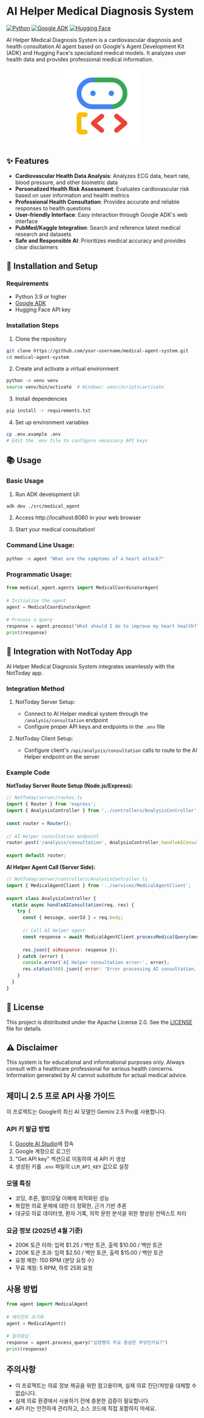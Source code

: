 # AI Helper Medical Diagnosis System

[![Python](https://img.shields.io/badge/Python-3.9%2B-blue)](https://www.python.org/downloads/)
[![Google ADK](https://img.shields.io/badge/Google-ADK-green)](https://github.com/google/adk-python)
[![Hugging Face](https://img.shields.io/badge/Hugging%20Face-API-yellow)](https://huggingface.co/inference-api)

AI Helper Medical Diagnosis System is a cardiovascular diagnosis and health consultation AI agent based on Google's Agent Development Kit (ADK) and Hugging Face's specialized medical models. It analyzes user health data and provides professional medical information.

<p align="center">
  <img src="assets/agent-development-kit.png" width="200" />
</p>

## ✨ Features

- **Cardiovascular Health Data Analysis**: Analyzes ECG data, heart rate, blood pressure, and other biometric data
- **Personalized Health Risk Assessment**: Evaluates cardiovascular risk based on user information and health metrics
- **Professional Health Consultation**: Provides accurate and reliable responses to health questions
- **User-friendly Interface**: Easy interaction through Google ADK's web interface
- **PubMed/Kaggle Integration**: Search and reference latest medical research and datasets
- **Safe and Responsible AI**: Prioritizes medical accuracy and provides clear disclaimers

## 🔧 Installation and Setup

### Requirements

- Python 3.9 or higher
- [Google ADK](https://github.com/google/adk-python)
- Hugging Face API key

### Installation Steps

1. Clone the repository

```bash
git clone https://github.com/your-username/medical-agent-system.git
cd medical-agent-system
```

2. Create and activate a virtual environment

```bash
python -m venv venv
source venv/bin/activate  # Windows: venv\Scripts\activate
```

3. Install dependencies

```bash
pip install -r requirements.txt
```

4. Set up environment variables

```bash
cp .env.example .env
# Edit the .env file to configure necessary API keys
```

## 📚 Usage

### Basic Usage

1. Run ADK development UI:

```bash
adk dev ./src/medical_agent
```

2. Access http://localhost:8080 in your web browser

3. Start your medical consultation!

### Command Line Usage:

```bash
python -m agent "What are the symptoms of a heart attack?"
```

### Programmatic Usage:

```python
from medical_agent.agents import MedicalCoordinatorAgent

# Initialize the agent
agent = MedicalCoordinatorAgent

# Process a query
response = agent.process("What should I do to improve my heart health?")
print(response)
```

## 🔄 Integration with NotToday App

AI Helper Medical Diagnosis System integrates seamlessly with the NotToday app.

### Integration Method

1. NotToday Server Setup:
   - Connect to AI Helper medical system through the `/analysis/consultation` endpoint
   - Configure proper API keys and endpoints in the `.env` file

2. NotToday Client Setup:
   - Configure client's `/api/analysis/consultation` calls to route to the AI Helper endpoint on the server

### Example Code

**NotToday Server Route Setup (Node.js/Express):**

```javascript
// NotToday/server/routes.ts
import { Router } from 'express';
import { AnalysisController } from '../controllers/AnalysisController';

const router = Router();

// AI Helper consultation endpoint
router.post('/analysis/consultation', AnalysisController.handleAIConsultation);

export default router;
```

**AI Helper Agent Call (Server Side):**

```javascript
// NotToday/server/controllers/AnalysisController.ts
import { MedicalAgentClient } from '../services/MedicalAgentClient';

export class AnalysisController {
  static async handleAIConsultation(req, res) {
    try {
      const { message, userId } = req.body;
      
      // Call AI Helper agent
      const response = await MedicalAgentClient.processMedicalQuery(message, userId);
      
      res.json({ aiResponse: response });
    } catch (error) {
      console.error('AI Helper consultation error:', error);
      res.status(500).json({ error: 'Error processing AI consultation.' });
    }
  }
}
```

## 📜 License

This project is distributed under the Apache License 2.0. See the [LICENSE](LICENSE) file for details.

## ⚠️ Disclaimer

This system is for educational and informational purposes only. Always consult with a healthcare professional for serious health concerns. Information generated by AI cannot substitute for actual medical advice.

## 제미니 2.5 프로 API 사용 가이드

이 프로젝트는 Google의 최신 AI 모델인 Gemini 2.5 Pro를 사용합니다. 

### API 키 발급 방법

1. [Google AI Studio](https://aistudio.google.com/)에 접속
2. Google 계정으로 로그인
3. "Get API key" 섹션으로 이동하여 새 API 키 생성
4. 생성된 키를 `.env` 파일의 `LLM_API_KEY` 값으로 설정

### 모델 특징

- 코딩, 추론, 멀티모달 이해에 최적화된 성능
- 복잡한 의료 문제에 대한 더 정확한, 근거 기반 추론
- 대규모 의료 데이터셋, 환자 기록, 의학 문헌 분석을 위한 향상된 컨텍스트 처리

### 요금 정보 (2025년 4월 기준)

- 200K 토큰 이하: 입력 $1.25 / 백만 토큰, 출력 $10.00 / 백만 토큰
- 200K 토큰 초과: 입력 $2.50 / 백만 토큰, 출력 $15.00 / 백만 토큰
- 요청 제한: 150 RPM (분당 요청 수)
- 무료 계정: 5 RPM, 하루 25회 요청

## 사용 방법

```python
from agent import MedicalAgent

# 에이전트 초기화
agent = MedicalAgent()

# 질의응답
response = agent.process_query("심장병의 주요 증상은 무엇인가요?")
print(response)
```

## 주의사항

- 이 프로젝트는 의료 정보 제공을 위한 참고용이며, 실제 의료 진단/처방을 대체할 수 없습니다.
- 실제 의료 환경에서 사용하기 전에 충분한 검증이 필요합니다.
- API 키는 안전하게 관리하고, 소스 코드에 직접 포함하지 마세요. 